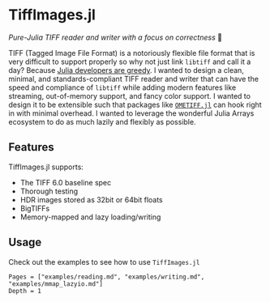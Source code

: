 # TiffImages.jl

*Pure-Julia TIFF reader and writer with a focus on correctness* 🧐

TIFF (Tagged Image File Format) is a notoriously flexible file format that is
very difficult to support properly so why not just link `libtiff` and call it
a day? Because [Julia developers are
greedy](https://julialang.org/blog/2012/02/why-we-created-julia/). I wanted to
design a clean, minimal, and standards-compliant TIFF reader and writer that can
have the speed and compliance of `libtiff` while adding modern features like
streaming, out-of-memory support, and fancy color support. I wanted to design it
to be extensible such that packages like
[`OMETIFF.jl`](https://github.com/tlnagy/OMETIFF.jl) can hook right in with
minimal overhead. I wanted to leverage the wonderful Julia Arrays ecosystem to
do as much lazily and flexibly as possible.

## Features

TiffImages.jl supports:

- The TIFF 6.0 baseline spec
- Thorough testing
- HDR images stored as 32bit or 64bit floats
- BigTIFFs
- Memory-mapped and lazy loading/writing

## Usage

Check out the examples to see how to use `TiffImages.jl`

```@contents
Pages = ["examples/reading.md", "examples/writing.md", "examples/mmap_lazyio.md"]
Depth = 1
```
